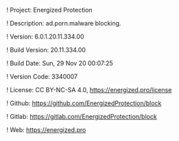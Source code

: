 ! Project: Energized Protection

! Description: ad.porn.malware blocking.

! Version: 6.0.1.20.11.334.00

! Build Version: 20.11.334.00

! Build Date: Sun, 29 Nov 20 00:07:25

! Version Code: 3340007

! License: CC BY-NC-SA 4.0, https://energized.pro/license

! Github: https://github.com/EnergizedProtection/block

! Gitlab: https://gitlab.com/EnergizedProtection/block


! Web: https://energized.pro
